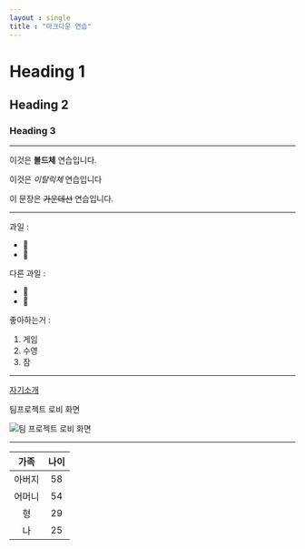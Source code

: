 ```yaml
---
layout : single
title : "마크다운 연습"
---
```


# Heading 1
## Heading 2
### Heading 3

___

이것은 **볼드체** 연습입니다.

이것은 *이탈릭체* 연습입니다

이 문장은 ~~가운데선~~ 연습입니다.

___

과일 :
* 🍎
* 🍋

다른 과일 :
- 🍑
- 🍏

좋아하는거 :
1. 게임
2. 수영
3. 잠

___

 [자기소개](https://kkoma0720.github.io/first/)

 팀프로젝트 로비 화면
 
 ![팀 프로젝트 로비 화면](https://user-images.githubusercontent.com/56966606/206246646-1c188317-3bf2-45a9-894f-b12dda6aab2d.gif)

___

|가족|나이|
|:--:|:--:|
|아버지|58|
|어머니|54|
|형|29|
|나|25|
